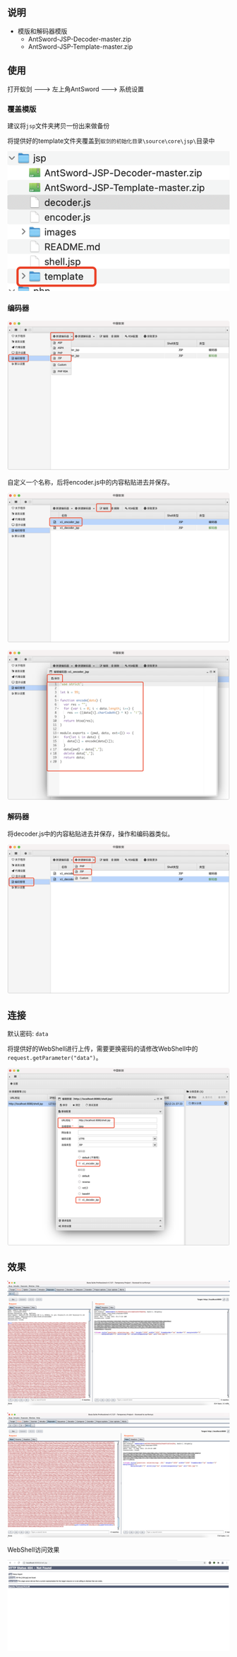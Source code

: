 ## 说明

* 模版和解码器模版
  * AntSword-JSP-Decoder-master.zip
  * AntSword-JSP-Template-master.zip

## 使用

打开蚁剑 ---> 左上角AntSword ---> 系统设置

### 覆盖模版

建议将`jsp`文件夹拷贝一份出来做备份

将提供好的template文件夹覆盖到`蚁剑的初始化目录\source\core\jsp\`目录中

![image-20210513232246192](images/README/image-20210513232246192.png)

### 编码器

![image-20210513230921871](images/image-20210513230921871.png)

自定义一个名称，后将encoder.js中的内容粘贴进去并保存。

![image-20210513231257736](images/README/image-20210513231257736.png)

![image-20210513231337054](images/README/image-20210513231337054.png)

### 解码器

将decoder.js中的内容粘贴进去并保存，操作和编码器类似。

![image-20210513231427986](images/README/image-20210513231427986.png)

## 连接

默认密码: `data`

将提供好的WebShell进行上传，需要更换密码的请修改WebShell中的`request.getParameter("data")`。

![image-20210513231530851](images/README/image-20210513231530851.png)

## 效果

![image-20210513231750976](images/README/image-20210513231750976.png)

![image-20210513231927469](images/README/image-20210513231927469.png)

WebShell访问效果

![image-20210513232001800](images/README/image-20210513232001800.png)
